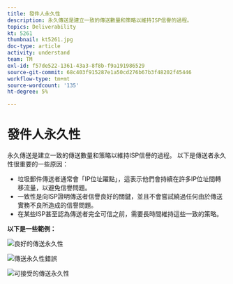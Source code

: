 ```yaml
---
title: 發件人永久性
description: 永久傳送是建立一致的傳送數量和策略以維持ISP信譽的過程。
topics: Deliverability
kt: 5261
thumbnail: kt5261.jpg
doc-type: article
activity: understand
team: TM
exl-id: f57de522-1361-43a3-8f8b-f9a191986529
source-git-commit: 68c403f915287e1a50cd276b67b3f48202f45446
workflow-type: tm+mt
source-wordcount: '135'
ht-degree: 5%

---
```


# 發件人永久性

永久傳送是建立一致的傳送數量和策略以維持ISP信譽的過程。 以下是傳送者永久性很重要的一些原因：

* 垃圾郵件傳送者通常會「IP位址躍點」，這表示他們會持續在許多IP位址間轉移流量，以避免信譽問題。
* 一致性是向ISP證明傳送者信譽良好的關鍵，並且不會嘗試繞過任何由於傳送實務不良所造成的信譽問題。
* 在某些ISP甚至認為傳送者完全可信之前，需要長時間維持這些一致的策略。

**以下是一些範例：**

![良好的傳送永久性](assets/Sender_Permanence_1.png)

![傳送永久性錯誤](assets/Sender_Permanence_2.png)

![可接受的傳送永久性](assets/Sender_Permanence_3.png)
